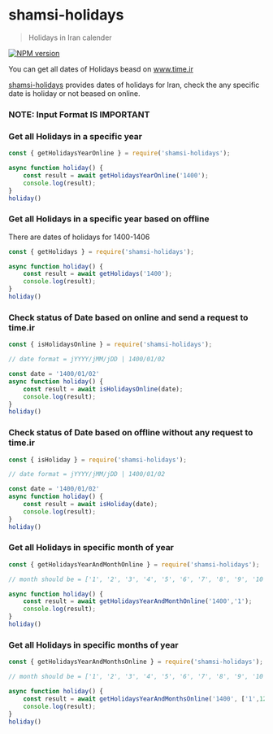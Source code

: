 # shamsi-holidays

> Holidays in Iran calender

[![NPM version](https://badge.fury.io/js/shamsi-holidays.svg)](https://www.npmjs.com/package/shamsi-holidays/)

You can get all dates of Holidays beasd on www.time.ir

[shamsi-holidays](https://github.com/myas92/shamsi-holidays) provides dates of holidays for Iran, check the any specific date is holiday or not beased on online.

### NOTE: Input Format IS IMPORTANT


### Get all Holidays in a specific year

```javascript
const { getHolidaysYearOnline } = require('shamsi-holidays');

async function holiday() {
    const result = await getHolidaysYearOnline('1400');
    console.log(result);
}
holiday()
```

### Get all Holidays in a specific year based on offline

There are dates of holidays for 1400-1406

```javascript
const { getHolidays } = require('shamsi-holidays');

async function holiday() {
    const result = await getHolidays('1400');
    console.log(result);
}
holiday()
```


### Check status of Date based on online and send a request to time.ir

```javascript
const { isHolidaysOnline } = require('shamsi-holidays');

// date format = jYYYY/jMM/jDD | 1400/01/02

const date = '1400/01/02'
async function holiday() {
    const result = await isHolidaysOnline(date);
    console.log(result);
}
holiday()
```


### Check status of Date based on offline without any request to time.ir

```javascript
const { isHoliday } = require('shamsi-holidays');

// date format = jYYYY/jMM/jDD | 1400/01/02

const date = '1400/01/02'
async function holiday() {
    const result = await isHoliday(date);
    console.log(result);
}
holiday()
```

### Get all Holidays in specific month of year

```javascript
const { getHolidaysYearAndMonthOnline } = require('shamsi-holidays');

// month should be = ['1', '2', '3', '4', '5', '6', '7', '8', '9', '10', '11', '12'];

async function holiday() {
    const result = await getHolidaysYearAndMonthOnline('1400','1');
    console.log(result);
}
holiday()
```


### Get all Holidays in specific months of year

```javascript
const { getHolidaysYearAndMonthsOnline } = require('shamsi-holidays');

// month should be = ['1', '2', '3', '4', '5', '6', '7', '8', '9', '10', '11', '12'];

async function holiday() {
    const result = await getHolidaysYearAndMonthsOnline('1400', ['1',12'] );
    console.log(result);
}
holiday()
```